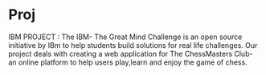 Proj
====

IBM PROJECT : The IBM- The Great Mind Challenge is an open source initiative by IBm to help students build solutions for real life challenges.
Our project deals with creating a web application for The ChessMasters Club- an online platform to help users play,learn and enjoy the game of chess.
